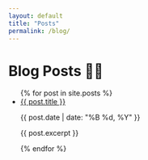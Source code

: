 ```yaml
---
layout: default
title: "Posts"
permalink: /blog/
---
```


<h1><strong>Blog Posts ✍🏻</strong></h1>

<ul>
{% for post in site.posts %}
  <li>
    <a href="{{ post.url }}">{{ post.title }}</a>
    <p>{{ post.date | date: "%B %d, %Y" }}</p>
    <p>{{ post.excerpt }}</p>
  </li>
{% endfor %}
</ul>
